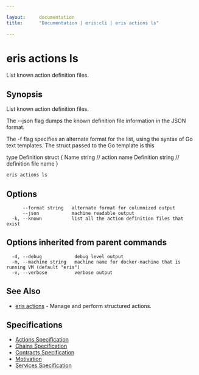 ```yaml
---

layout:     documentation
title:      "Documentation | eris:cli | eris actions ls"

---
```


# eris actions ls

List known action definition files.

## Synopsis

List known action definition files.

The --json flag dumps the known definition file information 
in the JSON format.

The -f flag specifies an alternate format for the list, using the syntax
of Go text templates. The struct passed to the Go template is this

  type Definition struct {
    Name       string       // action name
    Definition string       // definition file name
  }


```bash
eris actions ls
```

## Options

```
      --format string   alternate format for columnized output
      --json            machine readable output
  -k, --known           list all the action definition files that exist
```

## Options inherited from parent commands

```
  -d, --debug            debug level output
  -m, --machine string   machine name for docker-machine that is running VM (default "eris")
  -v, --verbose          verbose output
```

## See Also

* [eris actions](https://docs.erisindustries.com/documentation/eris-cli/0.11.4/eris_actions/)	 - Manage and perform structured actions.

## Specifications

* [Actions Specification](https://docs.erisindustries.com/documentation/eris-cli/0.11.4/actions_specification/)
* [Chains Specification](https://docs.erisindustries.com/documentation/eris-cli/0.11.4/chains_specification/)
* [Contracts Specification](https://docs.erisindustries.com/documentation/eris-cli/0.11.4/contracts_specification/)
* [Motivation](https://docs.erisindustries.com/documentation/eris-cli/0.11.4/motivation/)
* [Services Specification](https://docs.erisindustries.com/documentation/eris-cli/0.11.4/services_specification/)

